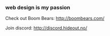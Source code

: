 ### web design is my passion 

Check out Boom Bears: <a href="http://boombears.com/">http://boombears.com/</a>



Join discord: <a href="http://discord.hideout.no/">http://discord.hideout.no/</a>
